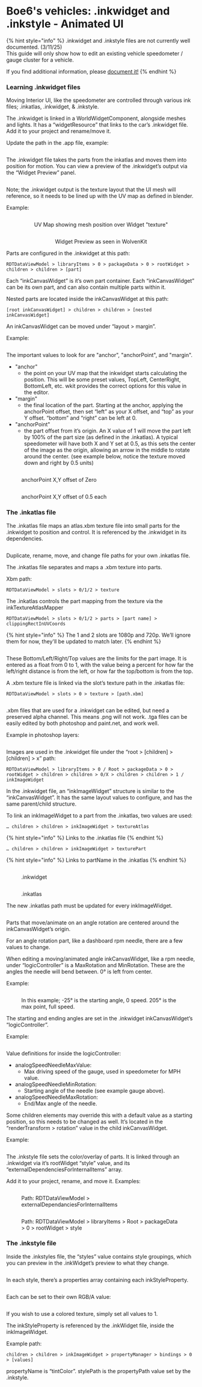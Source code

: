 # Boe6's vehicles: .inkwidget and .inkstyle - Animated UI

{% hint style="info" %}
.inkwidget and .inkstyle files are not currently well documented. (3/11/25)\
This guide will only show how to edit an existing vehicle speedometer / gauge cluster for a vehicle.

If you find additional information, please [document it!](https://wiki.redmodding.org/cyberpunk-2077-modding/the-wiki)
{% endhint %}

### Learning .inkwidget files

Moving Interior UI, like the speedometer are controlled through various ink files; .inkatlas, .inkwidget, & .inkstyle.

The .inkwidget is linked in a WorldWidgetComponent, alongside meshes and lights. It has a “widgetResource” that links to the car’s .inkwidget file. Add it to your project and rename/move it.

Update the path in the .app file, example:

<figure><img src="../../../.gitbook/assets/widgetpathlinking.PNG" alt=""><figcaption></figcaption></figure>

The .inkwidget file takes the parts from the inkatlas and moves them into position for motion. You can view a preview of the .inkwidget’s output via the “Widget Preview” panel.

<figure><img src="../../../.gitbook/assets/widgetPreview.PNG" alt=""><figcaption></figcaption></figure>

Note; the .inkwidget output is the texture layout that the UI mesh will reference, so it needs to be lined up with the UV map as defined in blender.

Example:

<div align="center"><figure><img src="../../../.gitbook/assets/textureMapped.PNG" alt=""><figcaption><p>UV Map showing mesh position over Widget "texture"</p></figcaption></figure> <figure><img src="../../../.gitbook/assets/textureClear.PNG" alt=""><figcaption><p>Widget Preview as seen in WolvenKit</p></figcaption></figure></div>

Parts are configured in the .inkwidget at this path:

```
RDTDataViewModel > libraryItems > 0 > packageData > 0 > rootWidget > children > children > [part]
```

Each “inkCanvasWidget” is it’s own part container. Each “inkCanvasWidget” can be its own part, and can also contain multiple parts within it.

Nested parts are located inside the inkCanvasWidget at this path:

```
[root inkCanvasWidget] > children > children > [nested inkCanvasWidget]
```

An inkCanvasWidget can be moved under “layout > margin”.

Example:

<figure><img src="../../../.gitbook/assets/movingInkwidgets.PNG" alt=""><figcaption></figcaption></figure>

The important values to look for are "anchor", "anchorPoint", and "margin".



* "anchor"
  * the point on your UV map that the inkwidget starts calculating the position. This will be some preset values, TopLeft, CenterRight, BottomLeft, etc. wkit provides the correct options for this value in the editor.
* "margin"
  * the final location of the part. Starting at the anchor, applying the anchorPoint offset, then set “left” as your X offset, and “top” as your Y offset. “bottom” and “right” can be left at 0.
* "anchorPoint"
  * the part offset from it’s origin. An X value of 1 will move the part left by 100% of the part size (as defined in the .inkatlas). A typical speedometer will have both X and Y set at 0.5, as this sets the center of the image as the origin, allowing an arrow in the middle to rotate around the center. (see example below, notice the texture moved down and right by 0.5 units)

<div><figure><img src="../../../.gitbook/assets/xyAreHalf.PNG" alt=""><figcaption><p>anchorPoint X,Y offset of Zero</p></figcaption></figure> <figure><img src="../../../.gitbook/assets/xyareZero.PNG" alt=""><figcaption><p>anchorPoint X,Y offset of 0.5 each</p></figcaption></figure></div>



### The .inkatlas file

The .inkatlas file maps an atlas.xbm texture file into small parts for the .inkwidget to position and control. It is referenced by the .inkwidget in its dependencies.

<figure><img src="../../../.gitbook/assets/inkwidgetDependancies.PNG" alt=""><figcaption></figcaption></figure>

Duplicate, rename, move, and change file paths for your own .inkatlas file.

The .inkatlas file separates and maps a .xbm texture into parts.

Xbm path:

```
RDTDataViewModel > slots > 0/1/2 > texture
```

The .inkatlas controls the part mapping from the texture via the inkTextureAtlasMapper

```
RDTDataViewModel > slots > 0/1/2 > parts > [part name] > clippingRectInUVCoords
```

{% hint style="info" %}
The 1 and 2 slots are 1080p and 720p. We’ll ignore them for now, they'll be updated to match later.
{% endhint %}

<figure><img src="../../../.gitbook/assets/partMappingInkatlas.PNG" alt=""><figcaption></figcaption></figure>

These Bottom/Left/Right/Top values are the limits for the part image. It is entered as a float from 0 to 1, with the value being a percent for how far the left/right distance is from the left, or how far the top/bottom is from the top.

A .xbm texture file is linked via the slot’s texture path in the .inkatlas file:

```
RDTDataViewModel > slots > 0 > texture > [path.xbm]
```

<figure><img src="../../../.gitbook/assets/inkatlasXbmLink.PNG" alt=""><figcaption></figcaption></figure>

.xbm files that are used for a .inkwidget can be edited, but need a preserved alpha channel. This means .png will not work. .tga files can be easily edited by both photoshop and paint.net, and work well.

Example in photoshop layers:

<figure><img src="../../../.gitbook/assets/photoshopAlphaExample.PNG" alt=""><figcaption></figcaption></figure>

Images are used in the .inkwidget file under the “root > \[children] > \[children] > x” path:

```
RDTDataViewModel > libraryItems > 0 / Root > packageData > 0 > rootWidget > children > children > 0/X > children > children > 1 / inkImageWidget
```

In the .inkwidget file, an “inkImageWidget” structure is similar to the “inkCanvasWidget”. It has the same layout values to configure, and has the same parent/child structure.

To link an inkImageWidget to a part from the .inkatlas, two values are used:

```
… children > children > inkImageWidget > textureAtlas 
```

{% hint style="info" %}
Links to the .inkatlas file
{% endhint %}

```
… children > children > inkImageWidget > texturePart
```

{% hint style="info" %}
Links to partName in the .inkatlas
{% endhint %}

<figure><img src="../../../.gitbook/assets/inkwidgetPath.PNG" alt=""><figcaption><p>.inkwidget</p></figcaption></figure>

<figure><img src="../../../.gitbook/assets/inkatlasStuff.PNG" alt=""><figcaption><p>.inkatlas</p></figcaption></figure>

The new .inkatlas path must be updated for every inkImageWidget.

<figure><img src="../../../.gitbook/assets/inkImageWidgetLink.PNG" alt=""><figcaption></figcaption></figure>

Parts that move/animate on an angle rotation are centered around the inkCanvasWidget’s origin.

For an angle rotation part, like a dashboard rpm needle, there are a few values to change.

When editing a moving/animated angle inkCanvasWidget, like a rpm needle, under “logicController” is a MaxRotation and MinRotation. These are the angles the needle will bend between. 0° is left from center.

Example:

<figure><img src="../../../.gitbook/assets/speedoAngles.PNG" alt=""><figcaption><p>In this example; -25° is the starting angle, 0 speed. 205° is the max point, full speed.</p></figcaption></figure>

The starting and ending angles are set in the .inkwidget inkCanvasWidget’s “logicController”.

Example:

<figure><img src="../../../.gitbook/assets/analogNeedleSetup.PNG" alt=""><figcaption></figcaption></figure>

Value definitions for inside the logicController:

* analogSpeedNeedleMaxValue:
  * Max driving speed of the gauge, used in speedometer for MPH value.
* analogSpeedNeedleMinRotation:
  * Starting angle of the needle (see example gauge above).
* analogSpeedNeedleMaxRotation:
  * End/Max angle of the needle.

Some children elements may override this with a default value as a starting position, so this needs to be changed as well. It’s located in the “renderTransform > rotation” value in the child inkCanvasWidget.

Example:

<figure><img src="../../../.gitbook/assets/childrenOverrideEx.PNG" alt=""><figcaption></figcaption></figure>

The .inkstyle file sets the color/overlay of parts. It is linked through an .inkwidget via it’s rootWidget “style” value, and its “externalDependenciesForInternalItems” array.

Add it to your project, rename, and move it. Examples:

<figure><img src="../../../.gitbook/assets/externalLink.PNG" alt=""><figcaption><p>Path: RDTDataViewModel > externalDependanciesForInternalItems</p></figcaption></figure>

<figure><img src="../../../.gitbook/assets/internalLink.PNG" alt=""><figcaption><p>Path: RDTDataViewModel > libraryItems > Root > packageData > 0 > rootWidget > style</p></figcaption></figure>



### The .inkstyle file

Inside the .inkstyles file, the “styles” value contains style groupings, which you can preview in the .inkWidget’s preview to what they change.

<figure><img src="../../../.gitbook/assets/viewWidgetStyle.PNG" alt=""><figcaption></figcaption></figure>

In each style, there’s a properties array containing each inkStyleProperty.

<figure><img src="../../../.gitbook/assets/inkStyleProperties.PNG" alt=""><figcaption></figcaption></figure>

Each can be set to their own RGB/A value:

<figure><img src="../../../.gitbook/assets/inkStyleColor.PNG" alt=""><figcaption></figcaption></figure>

If you wish to use a colored texture, simply set all values to 1.

The inkStyleProperty is referenced by the .inkWidget file, inside the inkImageWidget.

Example path:

```
children > children > inkImageWidget > propertyManager > bindings > 0 > [values]
```

propertyName is “tintColor”. stylePath is the propertyPath value set by the .inkstyle.

<figure><img src="../../../.gitbook/assets/tintColorinkwidget.PNG" alt=""><figcaption></figcaption></figure>











